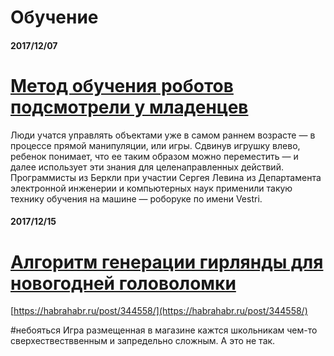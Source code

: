 # Обучение

#### 2017/12/07

# [Метод обучения роботов подсмотрели у младенцев](https://nplus1.ru/news/2017/12/06/vestri)

Люди учатся управлять объектами уже в самом раннем возрасте — в процессе прямой манипуляции, или игры. Сдвинув игрушку влево, ребенок понимает, что ее таким образом можно переместить — и далее использует эти знания для целенаправленных действий. Программисты из Беркли при участии Сергея Левина из Департамента электронной инженерии и компьютерных наук применили такую технику обучения на машине — роборуке по имени Vestri.

#### 2017/12/15

# [Алгоритм генерации гирлянды для новогодней головоломки](https://habrahabr.ru/post/344558/)

[https://habrahabr.ru/post/344558/](https://habrahabr.ru/post/344558/)

\#небояться Игра размещенная в магазине кажтся школьникам чем-то сверхествестввенным и запредельно сложным. А это не так.



